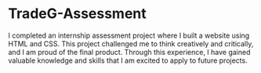 # TradeG-Assessment
 I completed an internship assessment project where I built a website using HTML and CSS. This project challenged me to think creatively and critically, and I am proud of the final product. Through this experience, I have gained valuable knowledge and skills that I am excited to apply to future projects.
